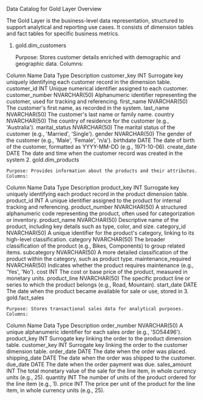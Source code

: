 Data Catalog for Gold Layer
Overview

The Gold Layer is the business-level data representation, structured to support analytical and reporting use cases. It consists of dimension tables and fact tables for specific business metrics.
1. gold.dim_customers

    Purpose: Stores customer details enriched with demographic and geographic data.
    Columns:

Column Name 	Data Type 	Description
customer_key 	INT 	Surrogate key uniquely identifying each customer record in the dimension table.
customer_id 	INT 	Unique numerical identifier assigned to each customer.
customer_number 	NVARCHAR(50) 	Alphanumeric identifier representing the customer, used for tracking and referencing.
first_name 	NVARCHAR(50) 	The customer's first name, as recorded in the system.
last_name 	NVARCHAR(50) 	The customer's last name or family name.
country 	NVARCHAR(50) 	The country of residence for the customer (e.g., 'Australia').
marital_status 	NVARCHAR(50) 	The marital status of the customer (e.g., 'Married', 'Single').
gender 	NVARCHAR(50) 	The gender of the customer (e.g., 'Male', 'Female', 'n/a').
birthdate 	DATE 	The date of birth of the customer, formatted as YYYY-MM-DD (e.g., 1971-10-06).
create_date 	DATE 	The date and time when the customer record was created in the system
2. gold.dim_products

    Purpose: Provides information about the products and their attributes.
    Columns:

Column Name 	Data Type 	Description
product_key 	INT 	Surrogate key uniquely identifying each product record in the product dimension table.
product_id 	INT 	A unique identifier assigned to the product for internal tracking and referencing.
product_number 	NVARCHAR(50) 	A structured alphanumeric code representing the product, often used for categorization or inventory.
product_name 	NVARCHAR(50) 	Descriptive name of the product, including key details such as type, color, and size.
category_id 	NVARCHAR(50) 	A unique identifier for the product's category, linking to its high-level classification.
category 	NVARCHAR(50) 	The broader classification of the product (e.g., Bikes, Components) to group related items.
subcategory 	NVARCHAR(50) 	A more detailed classification of the product within the category, such as product type.
maintenance_required 	NVARCHAR(50) 	Indicates whether the product requires maintenance (e.g., 'Yes', 'No').
cost 	INT 	The cost or base price of the product, measured in monetary units.
product_line 	NVARCHAR(50) 	The specific product line or series to which the product belongs (e.g., Road, Mountain).
start_date 	DATE 	The date when the product became available for sale or use, stored in
3. gold.fact_sales

    Purpose: Stores transactional sales data for analytical purposes.
    Columns:

Column Name 	Data Type 	Description
order_number 	NVARCHAR(50) 	A unique alphanumeric identifier for each sales order (e.g., 'SO54496').
product_key 	INT 	Surrogate key linking the order to the product dimension table.
customer_key 	INT 	Surrogate key linking the order to the customer dimension table.
order_date 	DATE 	The date when the order was placed.
shipping_date 	DATE 	The date when the order was shipped to the customer.
due_date 	DATE 	The date when the order payment was due.
sales_amount 	INT 	The total monetary value of the sale for the line item, in whole currency units (e.g., 25).
quantity 	INT 	The number of units of the product ordered for the line item (e.g., 1).
price 	INT 	The price per unit of the product for the line item, in whole currency units (e.g., 25).

